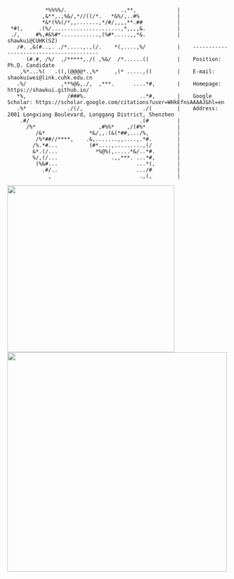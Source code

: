                 *%%%%/.                 .,**,             |
               ,&**,.,%&/,*//((/*.   *&%/,..#%            |
               *&*(%%(/*,,.......,*/#/,,,,**.##           |
     *#(,     .(%/......................,*,,,,&.          |
     ./,     #%,#&%#*............,(%#*.....,,*&.          |    shawkui@CUHK(SZ)
       /#. ,&(#..,. ./*.....,.,(/.    *(,....,%/          |    ----------------------------------------
          (#.#, /%/  ,/*****,./( ,%&/  /*......((         |    Position: Ph.D. Candidate
        ,%*...%(   .((,(@@@@*.,%*     ,(* .....,((        |    E-mail: shaokuiwei@link.cuhk.edu.cn
       .%/           ,**%@&,./,  ,***.      ....*#,       |    Homepage: https://shawkui.github.io/
       *%,             /###%.                 ..*#,       |    Google Scholar: https://scholar.google.com/citations?user=WHkEfnsAAAAJ&hl=en
       .%*             ./(/,                   ./(        |    Address: 2001 Longxiang Boulevard, Longgang District, Shenzhen
        .#/                                   .(#         |
          /%*                    ,#%%*    ,/(#%*          |
             /&*              *&/,,.(&(*##,.../%,         |
             /%*##//****,    .&,.......,,....,.*#.        |
            /%.*#...          (#*....,.........,(/        |
            &*.(/...            *%@%(,.....*&/..*#.       |
            %/,(/...                 .,,***. ...*#,       |
             (%&#...                         ...*(,       |
               .#/..                         .../#        |
                 ,                            .,(,        |
                                                            

                                                

<p float="left">
  <img src="https://github-readme-stats.vercel.app/api/top-langs/?username=shawkui&theme=swift&show_icons=true&hide_border=true&layout=compact" width="380" />
  <img src="https://github-readme-stats.vercel.app/api?username=shaokui&theme=swift&show_icons=true&hide_border=true&count_private=true" width="500" /> 
</p>
                                                                                


